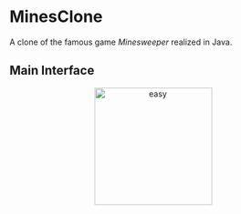 # MinesClone 

A clone of the famous game *Minesweeper* realized in Java.

## Main Interface

<p align="center">
  <img width="206" alt="easy" src="https://user-images.githubusercontent.com/29896316/107884938-c0780280-6ef7-11eb-96c6-78db3c214d01.png">
<p>
